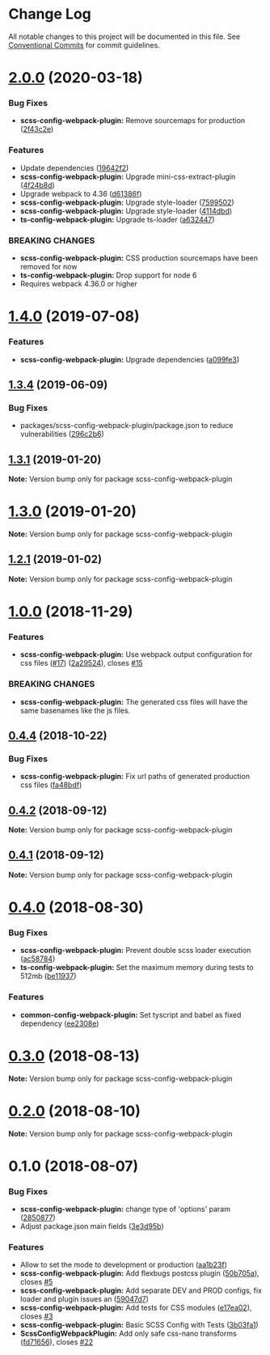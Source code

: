 # Change Log

All notable changes to this project will be documented in this file.
See [Conventional Commits](https://conventionalcommits.org) for commit guidelines.

# [2.0.0](https://github.com/namics/webpack-config-plugins/compare/v1.4.0...v2.0.0) (2020-03-18)

### Bug Fixes

- **scss-config-webpack-plugin:** Remove sourcemaps for production ([2f43c2e](https://github.com/namics/webpack-config-plugins/commit/2f43c2ecd5b9ec30765ed8db309e0238abfdd183))

### Features

- Update dependencies ([19642f2](https://github.com/namics/webpack-config-plugins/commit/19642f28ef1f400ca615467ad60117737349bb6a))
- **scss-config-webpack-plugin:** Upgrade mini-css-extract-plugin ([4f24b8d](https://github.com/namics/webpack-config-plugins/commit/4f24b8d84751d4891d5f95658bc5a6c0b8b5974f))
- Upgrade webpack to 4.36 ([d61386f](https://github.com/namics/webpack-config-plugins/commit/d61386f44026595efbbef8aa5b7ddd2463eaf4be))
- **scss-config-webpack-plugin:** Upgrade style-loader ([7599502](https://github.com/namics/webpack-config-plugins/commit/75995027676d93d923e850295e216495c3524b02))
- **scss-config-webpack-plugin:** Upgrade style-loader ([4114dbd](https://github.com/namics/webpack-config-plugins/commit/4114dbd607cce8da932a87b66d847bc9a4595226))
- **ts-config-webpack-plugin:** Upgrade ts-loader ([a632447](https://github.com/namics/webpack-config-plugins/commit/a632447e6681ec7fdc9c702d754867b93f084b72))

### BREAKING CHANGES

- **scss-config-webpack-plugin:** CSS production sourcemaps have been removed for now
- **ts-config-webpack-plugin:** Drop support for node 6
- Requires webpack 4.36.0 or higher

# [1.4.0](https://github.com/namics/webpack-config-plugins/compare/v1.3.4...v1.4.0) (2019-07-08)

### Features

- **scss-config-webpack-plugin:** Upgrade dependencies ([a099fe3](https://github.com/namics/webpack-config-plugins/commit/a099fe3))

## [1.3.4](https://github.com/namics/webpack-config-plugins/compare/v1.3.3...v1.3.4) (2019-06-09)

### Bug Fixes

- packages/scss-config-webpack-plugin/package.json to reduce vulnerabilities ([296c2b6](https://github.com/namics/webpack-config-plugins/commit/296c2b6))

## [1.3.1](https://github.com/namics/webpack-config-plugins/compare/v1.3.0...v1.3.1) (2019-01-20)

**Note:** Version bump only for package scss-config-webpack-plugin

# [1.3.0](https://github.com/namics/webpack-config-plugins/compare/v1.2.1...v1.3.0) (2019-01-20)

**Note:** Version bump only for package scss-config-webpack-plugin

## [1.2.1](https://github.com/namics/webpack-config-plugins/compare/v1.2.0...v1.2.1) (2019-01-02)

**Note:** Version bump only for package scss-config-webpack-plugin

# [1.0.0](https://github.com/namics/webpack-config-plugins/compare/v0.4.4...v1.0.0) (2018-11-29)

### Features

- **scss-config-webpack-plugin:** Use webpack output configuration for css files ([#17](https://github.com/namics/webpack-config-plugins/issues/17)) ([2a29524](https://github.com/namics/webpack-config-plugins/commit/2a29524)), closes [#15](https://github.com/namics/webpack-config-plugins/issues/15)

### BREAKING CHANGES

- **scss-config-webpack-plugin:** The generated css files will have the same basenames like the js files.

<a name="0.4.4"></a>

## [0.4.4](https://github.com/namics/webpack-config-plugins/compare/v0.4.3...v0.4.4) (2018-10-22)

### Bug Fixes

- **scss-config-webpack-plugin:** Fix url paths of generated production css files ([fa48bdf](https://github.com/namics/webpack-config-plugins/commit/fa48bdf))

<a name="0.4.2"></a>

## [0.4.2](https://github.com/namics/webpack-config-plugins/compare/v0.4.1...v0.4.2) (2018-09-12)

**Note:** Version bump only for package scss-config-webpack-plugin

<a name="0.4.1"></a>

## [0.4.1](https://github.com/namics/webpack-config-plugins/compare/v0.4.0...v0.4.1) (2018-09-12)

**Note:** Version bump only for package scss-config-webpack-plugin

<a name="0.4.0"></a>

# [0.4.0](https://github.com/namics/webpack-config-plugins/compare/v0.3.0...v0.4.0) (2018-08-30)

### Bug Fixes

- **scss-config-webpack-plugin:** Prevent double scss loader execution ([ac58784](https://github.com/namics/webpack-config-plugins/commit/ac58784))
- **ts-config-webpack-plugin:** Set the maximum memory during tests to 512mb ([be11937](https://github.com/namics/webpack-config-plugins/commit/be11937))

### Features

- **common-config-webpack-plugin:** Set tyscript and babel as fixed dependency ([ee2308e](https://github.com/namics/webpack-config-plugins/commit/ee2308e))

<a name="0.3.0"></a>

# [0.3.0](https://github.com/namics/webpack-config-plugins/compare/v0.2.0...v0.3.0) (2018-08-13)

**Note:** Version bump only for package scss-config-webpack-plugin

<a name="0.2.0"></a>

# [0.2.0](https://github.com/namics/webpack-config-plugins/compare/v0.1.0...v0.2.0) (2018-08-10)

**Note:** Version bump only for package scss-config-webpack-plugin

<a name="0.1.0"></a>

# 0.1.0 (2018-08-07)

### Bug Fixes

- **scss-config-webpack-plugin:** change type of 'options' param ([2850877](https://git.namics.com/namics-frontend/webpack-config-plugins/commits/2850877))
- Adjust package.json main fields ([3e3d95b](https://git.namics.com/namics-frontend/webpack-config-plugins/commits/3e3d95b))

### Features

- Allow to set the mode to development or production ([aa1b23f](https://git.namics.com/namics-frontend/webpack-config-plugins/commits/aa1b23f))
- **scss-config-webpack-plugin:** Add flexbugs postcss plugin ([50b705a](https://git.namics.com/namics-frontend/webpack-config-plugins/commits/50b705a)), closes [#5](https://git.namics.com/namics-frontend/webpack-config-plugins/issues/5)
- **scss-config-webpack-plugin:** Add separate DEV and PROD configs, fix loader and plugin issues an ([59047d7](https://git.namics.com/namics-frontend/webpack-config-plugins/commits/59047d7))
- **scss-config-webpack-plugin:** Add tests for CSS modules ([e17ea02](https://git.namics.com/namics-frontend/webpack-config-plugins/commits/e17ea02)), closes [#3](https://git.namics.com/namics-frontend/webpack-config-plugins/issues/3)
- **scss-config-webpack-plugin:** Basic SCSS Config with Tests ([3b03fa1](https://git.namics.com/namics-frontend/webpack-config-plugins/commits/3b03fa1))
- **ScssConfigWebpackPlugin:** Add only safe css-nano transforms ([fd71656](https://git.namics.com/namics-frontend/webpack-config-plugins/commits/fd71656)), closes [#22](https://git.namics.com/namics-frontend/webpack-config-plugins/issues/22)
